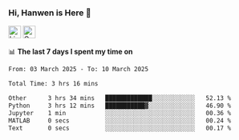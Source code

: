 ### Hi, Hanwen is Here 👋
<p>
	<a href="https://www.linkedin.com/in/liu-hanwen/"><img src="https://img.shields.io/badge/@hanwen-0A66C2?style=flat&logo=LinkedIn&logoColor=white" alt="Linkedin"  height="25px"/></a> 
	<a href="https://scholar.google.com/citations?user=HDF0su0AAAAJ"><img src="https://img.shields.io/badge/scholar-4385FE.svg?&style=plastic&logo=google-scholar&logoColor=white" alt="Google Scholar" height="25px"> </a>
</p>

📊 **The last 7 days I spent my time on** 
<!--START_SECTION:waka-->

```txt
From: 03 March 2025 - To: 10 March 2025

Total Time: 3 hrs 16 mins

Other      3 hrs 34 mins   █████████████░░░░░░░░░░░░   52.13 %
Python     3 hrs 12 mins   ███████████▓░░░░░░░░░░░░░   46.90 %
Jupyter    1 min           ░░░░░░░░░░░░░░░░░░░░░░░░░   00.36 %
MATLAB     0 secs          ░░░░░░░░░░░░░░░░░░░░░░░░░   00.24 %
Text       0 secs          ░░░░░░░░░░░░░░░░░░░░░░░░░   00.17 %
```

<!--END_SECTION:waka-->


<!--
**david990917/david990917** is a ✨ _special_ ✨ repository because its `README.md` (this file) appears on your GitHub profile.

Here are some ideas to get you started:

- 🔭 I’m currently working on ...
- 🌱 I’m currently learning ...
- 👯 I’m looking to collaborate on ...
- 🤔 I’m looking for help with ...
- 💬 Ask me about ...
- 📫 How to reach me: ...
- 😄 Pronouns: ...
- ⚡ Fun fact: ...
-->
